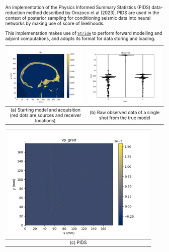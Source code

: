 An implementation of the Physics Informed Summary Statistics (PIDS) data-reduction method described by Orozoco et al (2023). PIDS are used in the context of posterior sampling for conditioning seismic data into neural networks by making use of score of likelihoods.

This implementation makes use of [`Stride`](https://github.com/trustimaging/stride) to perform forward modelling and adjoint computations, and adopts its format for data storing and loading.


| <img src="figures/example_x0_problem.png"  width="450"> | <img src="figures/example_data.png"  width="520">
:-------------------------:|:-------------------------:
(a) Starting model and acquisition (red dots are sources and receiver locations) | (b) Raw observed data of a single shot from the true model
<center>

|<img src="figures/example_pids.png"  width="450">|
|:-------------------------:|
|(c) PIDS |
</center>

<!-- <img src="figures/example_data.png"  width="450">

(b) Raw observed data of a single shot from the true model -->
<!-- <center>

|<img src="figures/example_pids.png"  width="450">|
|:-------------------------:|
|(c) PIDS |
</center> -->



